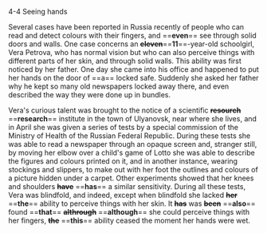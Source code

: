 4-4 Seeing hands

Several cases have been reported in Russia recently of people who can read and detect colours with their fingers, and ==**even**== see through solid doors and walls. 
One case concerns an **~~eleven~~**==**11**==-year-old schoolgirl, Vera Petrova, who has normal vision but who can also perceive things with different parts of her skin, and through solid walls. 
This ability was first noticed by her father. 
One day she came into his office and happened to put her hands on the door of ==a== locked safe. 
Suddenly she asked her father why he kept so many old newspapers locked away there, and even described the way they were done up in bundles.

Vera's curious talent was brought to the notice of a scientific ~~**resourch**~~ ==**research**== institute in the town of Ulyanovsk, near where she lives, and in April she was given a series of tests by a special commission of the Ministry of Health of the Russian Federal Republic. 
During these tests she was able to read a newspaper through an opaque screen and, stranger still, by moving her elbow over a child's game of Lotto she was able to describe the figures and colours printed on it, and in another instance, wearing stockings and slippers, to make out with her foot the outlines and colours of a picture hidden under a carpet. 
Other experiments showed that her knees and shoulders **~~have~~** ==**has**== a similar sensitivity. 
During all these tests, Vera was blindfold, and indeed, except when blindfold she lacked **~~her~~** ==**the**== ability to perceive things with her skin. 
It **~~has~~** was **~~been~~** ==**also**== found ==**that**==  ~~**althrough**~~ ==**although**== she could perceive things with her fingers, **~~the~~** ==**this**== ability ceased the moment her hands were wet.

